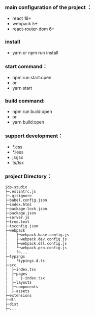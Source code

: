 ### main configuration of the project ：
- react 18+
- webpack 5+
- react-router-dom 6+

### install
- yarn or npm run install

### start command：
- npm run start:open
- or
- yarn start

### build command:
- npm run build:open
- or
- yarn build:open

### support development：
- *.css
- *.less
- js/jsx
- ts/tsx


### project Directory：
```
idp-studio
├─.eslintrc.js 
├─.gitignore
├─babel.config.json
├─index.html
├─package-lock.json
├─package.json
├─server.js
├─tree.text
├─tsconfig.json
├─webpack
|    ├─webpack.base.config.js
|    ├─webpack.dev.config.js
|    ├─webpack.dll.config.js
|    └─webpack.pro.config.js
|    └─...
├─typings
|    └typings.d.ts
├─src
|  ├─index.tsx
|  ├─pages
|  |   ├─index.tsx
|  ├─layouts
|  ├─components
|  ├─assets
├─extensions
├─dll
├─dist
├─...

```
